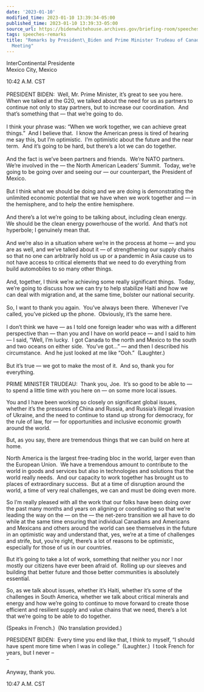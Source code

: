 ```yaml
---
date: '2023-01-10'
modified_time: 2023-01-10 13:39:34-05:00
published_time: 2023-01-10 13:39:33-05:00
source_url: https://bidenwhitehouse.archives.gov/briefing-room/speeches-remarks/2023/01/10/remarks-by-president-biden-and-prime-minister-trudeau-of-canada-before-bilateral-meeting-2/
tags: speeches-remarks
title: "Remarks by President\_Biden and Prime Minister Trudeau of Canada Before Bilateral\_\
  Meeting"
---
```

 
InterContinental Presidente  
Mexico City, Mexico

10:42 A.M. CST  
   
PRESIDENT BIDEN:  Well, Mr. Prime Minister, it’s great to see you here. 
When we talked at the G20, we talked about the need for us as partners
to continue not only to stay partners, but to increase our
coordination.  And that’s something that — that we’re going to do.  
   
I think your phrase was: “When we work together, we can achieve great
things.”  And I believe that.  I know the American press is tired of
hearing me say this, but I’m optimistic.  I’m optimistic about the
future and the near term.  And it’s going to be hard, but there’s a lot
we can do together.  
   
And the fact is we’ve been partners and friends.  We’re NATO partners. 
We’re involved in the — the North American Leaders’ Summit.  Today,
we’re going to be going over and seeing our — our counterpart, the
President of Mexico.  
   
But I think what we should be doing and we are doing is demonstrating
the unlimited economic potential that we have when we work together and
— in the hemisphere, and to help the entire hemisphere.  
   
And there’s a lot we’re going to be talking about, including clean
energy.  We should be the clean energy powerhouse of the world.  And
that’s not hyperbole; I genuinely mean that.  
   
And we’re also in a situation where we’re in the process at home — and
you are as well, and we’ve talked about it — of strengthening our supply
chains so that no one can arbitrarily hold us up or a pandemic in Asia
cause us to not have access to critical elements that we need to do
everything from build automobiles to so many other things.  
   
And, together, I think we’re achieving some really significant things. 
Today, we’re going to discuss how we can try to help stabilize Haiti and
how we can deal with migration and, at the same time, bolster our
national security.  
   
So, I want to thank you again.  You’ve always been there.  Whenever I’ve
called, you’ve picked up the phone.  Obviously, it’s the same here.  
   
I don’t think we have — as I told one foreign leader who was with a
different perspective than — than you and I have on world peace — and I
said to him — I said, “Well, I’m lucky.  I got Canada to the north and
Mexico to the south and two oceans on either side.  You’ve got…” — and
then I described his circumstance.  And he just looked at me like
“Ooh.”  (Laughter.)  
   
But it’s true — we got to make the most of it.  And so, thank you for
everything.  
  
PRIME MINISTER TRUDEAU:  Thank you, Joe.  It’s so good to be able to —
to spend a little time with you here on — on some more local issues.  
  
You and I have been working so closely on significant global issues,
whether it’s the pressures of China and Russia, and Russia’s illegal
invasion of Ukraine, and the need to continue to stand up strong for
democracy, for the rule of law, for — for opportunities and inclusive
economic growth around the world.  
  
But, as you say, there are tremendous things that we can build on here
at home.  
  
North America is the largest free-trading bloc in the world, larger even
than the European Union.  We have a tremendous amount to contribute to
the world in goods and services but also in technologies and solutions
that the world really needs.  And our capacity to work together has
brought us to places of extraordinary success.  But at a time of
disruption around the world, a time of very real challenges, we can and
must be doing even more.  
  
So I’m really pleased with all the work that our folks have been doing
over the past many months and years on aligning or coordinating so that
we’re leading the way on the — on the — the net-zero transition we all
have to do while at the same time ensuring that individual Canadians and
Americans and Mexicans and others around the world can see themselves in
the future in an optimistic way and understand that, yes, we’re at a
time of challenges and strife, but, you’re right, there’s a lot of
reasons to be optimistic, especially for those of us in our countries.  
  
But it’s going to take a lot of work, something that neither you nor I
nor mostly our citizens have ever been afraid of.  Rolling up our
sleeves and building that better future and those better communities is
absolutely essential.   
  
So, as we talk about issues, whether it’s Haiti, whether it’s some of
the challenges in South America, whether we talk about critical minerals
and energy and how we’re going to continue to move forward to create
those efficient and resilient supply and value chains that we need,
there’s a lot that we’re going to be able to do together.  
  
(Speaks in French.)  (No translation provided.)  
  
PRESIDENT BIDEN:  Every time you end like that, I think to myself, “I
should have spent more time when I was in college.”  (Laughter.)  I took
French for years, but I never –  
–  
   
Anyway, thank you.  
  
10:47 A.M. CST
